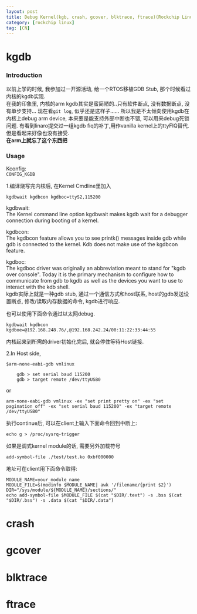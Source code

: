 ```yaml
---
layout: post
title: Debug Kernel(kgb, crash, gcover, blktrace, ftrace)(Rockchip Linux)
category: [rockchip linux]
tag: [CN]
---
```


# kgdb

### Introduction
以前上学的时候, 我参加过一开源活动, 给一个RTOS移植GDB Stub, 那个时候看过内核的kgdb实现.  
在我的印象里, 内核的arm kgdb其实是蛮简陋的..只有软件断点, 没有数据断点, 没有单步支持...
现在看`git log`, 似乎还是这样子......
所以我是不太倾向使用kgdb在内核上debug arm device, 本来要是能支持外部中断也不错, 可以用来debug死锁问题.
有看到linaro提交过一组kgdb fiq的补丁,用作vanilla kernel上的ttyFIQ替代.
但是看起来好像也没有接受.</br>
**在arm上就忘了这个东西把**


### Usage

Kconfig:</br>
`CONFIG_KGDB`</br>

1.编译烧写完内核后, 在Kernel Cmdline里加入

    kgdbwait kgdbcon kgdboc=ttyS2,115200

kgdbwait:</br>
The Kernel command line option kgdbwait makes kgdb wait for a debugger connection during booting of a kernel.

kgdbcon:</br>
The kgdbcon feature allows you to see printk() messages inside gdb while gdb is connected to the kernel. Kdb does not make use of the kgdbcon feature.

kgdboc:</br>
The kgdboc driver was originally an abbreviation meant to stand for "kgdb over console". Today it is the primary mechanism to configure how to communicate from gdb to kgdb as well as the devices you want to use to interact with the kdb shell.</br>
kgdb实际上就是一种gdb stub, 通过一个通信方式和host联系, host的gdb发送设置断点, 修改/读取内存数据的命令, kgdb进行响应.</br>

也可以使用下面命令通过以太网debug.

    kgdbwait kgdbcon kgdboe=@192.168.248.76/,@192.168.242.24/00:11:22:33:44:55

内核起来到所需的driver初始化完后, 就会停住等待Host链接.

2.In Host side,

    $arm-none-eabi-gdb vmlinux

        gdb > set serial baud 115200
        gdb > target remote /dev/ttyUSB0

or

    arm-none-eabi-gdb vmlinux -ex "set print pretty on" -ex "set pagination off" -ex "set serial baud 115200" -ex "target remote /dev/ttyUSB0"

执行continue后, 可以在client上输入下面命令回到中断上:

    echo g > /proc/sysrq-trigger

如果是调式kernel module的话, 需要另外加载符号

    add-symbol-file ./test/test.ko 0xbf000000

地址可在client用下面命令取得:

    MODULE_NAME=your_module_name
    MODULE_FILE=$(modinfo $MODULE_NAME| awk '/filename/{print $2}')
    DIR="/sys/module/${MODULE_NAME}/sections/"
    echo add-symbol-file $MODULE_FILE $(cat "$DIR/.text") -s .bss $(cat "$DIR/.bss") -s .data $(cat "$DIR/.data")

# crash

# gcover

# blktrace

# ftrace